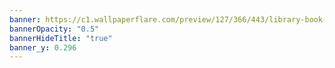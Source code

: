```yaml
---
banner: https://c1.wallpaperflare.com/preview/127/366/443/library-book-bookshelf-read.jpg
bannerOpacity: "0.5"
bannerHideTitle: "true"
banner_y: 0.296
---
```

